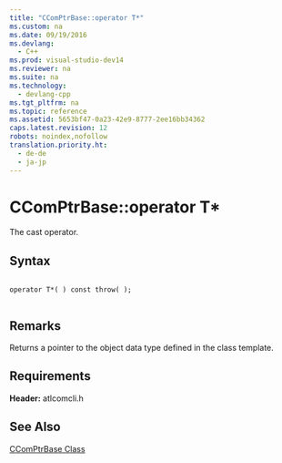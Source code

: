 ```yaml
---
title: "CComPtrBase::operator T*"
ms.custom: na
ms.date: 09/19/2016
ms.devlang: 
  - C++
ms.prod: visual-studio-dev14
ms.reviewer: na
ms.suite: na
ms.technology: 
  - devlang-cpp
ms.tgt_pltfrm: na
ms.topic: reference
ms.assetid: 5653bf47-0a23-42e9-8777-2ee16bb34362
caps.latest.revision: 12
robots: noindex,nofollow
translation.priority.ht: 
  - de-de
  - ja-jp
---
```

# CComPtrBase::operator T*
The cast operator.  
  
## Syntax  
  
```  
  
operator T*( ) const throw( );  
  
```  
  
## Remarks  
 Returns a pointer to the object data type defined in the class template.  
  
## Requirements  
 **Header:** atlcomcli.h  
  
## See Also  
 [CComPtrBase Class](../vs140/CComPtrBase-Class.md)